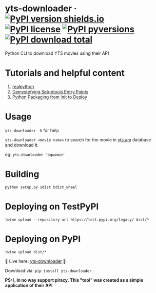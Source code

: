 # yts-downloader &middot; [![PyPI version shields.io](https://img.shields.io/pypi/v/yts-downloader.svg)](https://pypi.python.org/pypi/yts-downloader/) [![PyPI license](https://img.shields.io/pypi/l/yts-downloader.svg)](https://pypi.org/project/yts-downloader/) [![PyPI pyversions](https://img.shields.io/pypi/pyversions/yts-downloader.svg)](https://pypi.python.org/pypi/yts-downloader/) [![PyPI download total](https://img.shields.io/pypi/dm/yts-downloader.svg)](https://pypi.python.org/pypi/yts-downloader/)

Python CLI to download YTS movies using their API

# Tutorials and helpful content

1. [realpython](https://realpython.com/pypi-publish-python-package/)
2. [Demystefying Setuptools Entry Points](https://www.youtube.com/watch?v=0W0k6zP_Lto)
3. [Python Packaging from Init to Deploy](https://www.youtube.com/watch?v=4fzAMdLKC5k)

# Usage

`yts-downloader -h` for help

`yts-downloader <movie name>` to search for the movie in [yts.am](https://yts.am) database and download it.

eg: `yts-downloader 'aquaman'`

# Building

`python setup.py sdist bdist_wheel`

# Deploying on TestPyPI

`twine upload --repository-url https://test.pypi.org/legacy/ dist/*`

# Deploying on PyPI

`twine upload dist/*`

:tada: Live here: [yts-downloader](https://pypi.org/project/yts-downloader/) :tada:

Download via: `pip install yts-downloader`

**PS: I, in no way support piracy. This "tool" was created as a simple application of their API**
